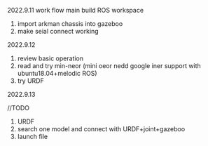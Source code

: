 2022.9.11 work flow
main build ROS workspace
1. import arkman chassis into gazeboo
2. make seial connect working

2022.9.12 

1. review basic operation
2. read and try min-neor (mini oeor nedd google iner support with ubuntu18.04+melodic ROS)
3. try URDF

2022.9.13

//TODO 

1. URDF
2. search one model and connect with URDF+joint+gazeboo
3. launch file